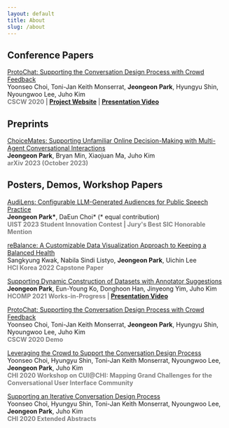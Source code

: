 ```yaml
---
layout: default
title: About
slug: /about
---
```


<h2>Conference Papers</h2>
<p>
    <a id="focus" class="pub-title" href="https://dl.acm.org/doi/10.1145/3432924">ProtoChat: Supporting the Conversation Design Process with Crowd Feedback</a> <br/>
    Yoonseo Choi, Toni-Jan Keith Monserrat, <b class="pub-me">Jeongeon Park</b>, Hyungyu Shin, Nyoungwoo Lee, Juho Kim <br>
    <b style="color:grey;margin:5px 0 0;"> CSCW 2020 | <a id="special" href="http://protochat.kixlab.org/">Project Website</a> | <a id="special" href="https://www.youtube.com/watch?v=oIBt3EkH-eE">Presentation Video</a> </b>
</p>


<h2>Preprints</h2>
<p>
    <a id="focus" class="pub-title" href="https://arxiv.org/abs/2310.01331">ChoiceMates: Supporting Unfamiliar Online Decision-Making with Multi-Agent Conversational Interactions</a> <br/>
    <b class="pub-me">Jeongeon Park</b>, Bryan Min, Xiaojuan Ma, Juho Kim <br>
    <b style="color:grey;margin:5px 0 0;">  arXiv 2023 (October 2023) </b>
</p>

<h2>Posters, Demos, Workshop Papers</h2>
<p>
    <a id="focus" class="pub-title" href="https://dl.acm.org/doi/10.1145/3586182.3625114">AudiLens: Configurable LLM-Generated Audiences for Public Speech Practice</a> <br/>
    <b class="pub-me">Jeongeon Park*</b>, DaEun Choi* (* equal contribution) <br>
    <b style="color:grey;margin:5px 0 0;">UIST 2023 Student Innovation Contest | Jury's Best SIC Honorable Mention </b>
</p>

<p>
    <a id="focus" class="pub-title" href="/assets/pdf/HCIK_2022_reBalance.pdf">reBalance: A Customizable Data Visualization Approach to Keeping a Balanced Health</a> <br/>
    Sangkyung Kwak, Nabila Sindi Listyo, <b class="pub-me">Jeongeon Park</b>, Uichin Lee <br>
    <b style="color:grey;margin:5px 0 0;"> HCI Korea 2022 Capstone Paper </b>
</p>

<p>
    <a id="focus" class="pub-title" href="https://www.humancomputation.com/assets/wips_demos/HCOMP_2021_paper_97.pdf">Supporting Dynamic Construction of Datasets with Annotator Suggestions</a> <br/>
    <b class="pub-me">Jeongeon Park</b>,  Eun-Young Ko, Donghoon Han, Jinyeong Yim, Juho Kim <br>
    <b style="color:grey;margin:5px 0 0;"> HCOMP 2021 Works-in-Progress | <a id="special" href="https://slideslive.com/38969666">Presentation Video</a> </b>
</p>

<p>
    <a id="focus" class="pub-title" href="https://dl.acm.org/doi/10.1145/3406865.3418568">ProtoChat: Supporting the Conversation Design Process with Crowd Feedback</a> <br/>
    Yoonseo Choi, Toni-Jan Keith Monserrat, <b class="pub-me">Jeongeon Park</b>, Hyungyu Shin, Nyoungwoo Lee, Juho Kim <br>
    <b style="color:grey;margin:5px 0 0;"> CSCW 2020 Demo </b>
</p>

<p>
    <a id="focus" class="pub-title" href="https://dl.acm.org/doi/10.1145/3405755.3406155">Leveraging the Crowd to Support the Conversation Design Process</a> <br/>
    Yoonseo Choi, Hyungyu Shin, Toni-Jan Keith Monserrat, Nyoungwoo Lee, <b class="pub-me">Jeongeon Park</b>, Juho Kim <br>
    <b style="color:grey;margin:5px 0 0;"> CHI 2020 Workshop on CUI@CHI: Mapping Grand Challenges for the Conversational User Interface Community </b>
</p>

<p>
    <a id="focus" class="pub-title" href="https://arxiv.org/abs/2310.01331">Supporting an Iterative Conversation Design Process</a> <br/>
    Yoonseo Choi, Hyungyu Shin, Toni-Jan Keith Monserrat, Nyoungwoo Lee, <b class="pub-me">Jeongeon Park</b>, Juho Kim <br>
    <b style="color:grey;margin:5px 0 0;"> CHI 2020 Extended Abstracts </b>
</p>
